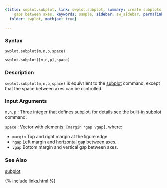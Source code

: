 ```yaml
---
{title: swplot.subplot, link: swplot.subplot, summary: create subplots with variable
    gaps between axes, keywords: sample, sidebar: sw_sidebar, permalink: swplot_subplot,
  folder: swplot, mathjax: true}

---
```

  
### Syntax
  
`swplot.subplot(m,n,p,space)`
  
`swplot.subplot([m,n,p],space)`
 
### Description
  
`swplot.subplot(m,n,p,space)` is equivalent to the [subplot](https://www.mathworks.com/help/matlab/ref/subplot.html)
command, except that the space between axes can be controlled.
  
### Input Arguments
  
`m,n,p`
: Three integer that defines subplot, for details see the
  built-in [subplot](https://www.mathworks.com/help/matlab/ref/subplot.html) command.
  
`space`
: Vector with elements: `[margin hgap vgap]`, where:
  * `margin`  Top and right margin at the figure edge.
  * `hgap`    Left margin and horizontal gap between axes.
  * `vgap`    Bottom margin and vertical gap between axes.
  
### See Also
  
[subplot](https://www.mathworks.com/help/matlab/ref/subplot.html)
 

{% include links.html %}
